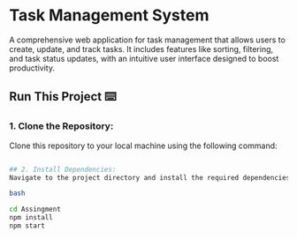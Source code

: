 # Task Management System

A comprehensive web application for task management that allows users to create, update, and track tasks. It includes features like sorting, filtering, and task status updates, with an intuitive user interface designed to boost productivity.

## Run This Project ⌨️

### 1. Clone the Repository:

Clone this repository to your local machine using the following command:

```bash git clone https://github.com/hvnahush/Assingment.git

## 2. Install Dependencies:
Navigate to the project directory and install the required dependencies by running:

bash

cd Assingment
npm install
npm start

